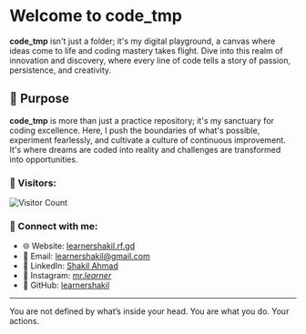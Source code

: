 # Welcome to code_tmp

**code_tmp** isn't just a folder; it's my digital playground, a canvas where ideas come to life and coding mastery takes flight. Dive into this realm of innovation and discovery, where every line of code tells a story of passion, persistence, and creativity.

## 🎯 Purpose

**code_tmp** is more than just a practice repository; it's my sanctuary for coding excellence. Here, I push the boundaries of what's possible, experiment fearlessly, and cultivate a culture of continuous improvement. It's where dreams are coded into reality and challenges are transformed into opportunities.

### 👥 Visitors:
![Visitor Count](https://profile-counter.glitch.me/learnershakil/code_tmp/count.svg)

### 🤝 Connect with me:

- 🌐 Website: [learnershakil.rf.gd](https://learnershakil.rf.gd)
- 📧 Email: learnershakil@gmail.com
- 💼 LinkedIn: [Shakil Ahmad](https://www.linkedin.com/in/learnershakil/)
- 📸 Instagram: [_mr.learner_](https://www.instagram.com/_mr.learner_/)
- 🐙 GitHub: [learnershakil](https://github.com/learnershakil)

---

You are not defined by what’s inside your head. 
You are what you do. Your actions.
